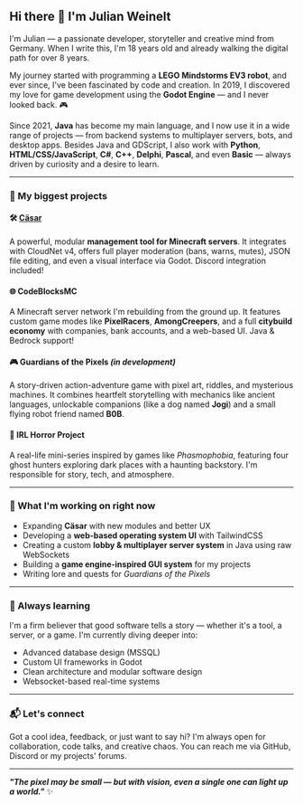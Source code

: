 ## Hi there 👋 I'm Julian Weinelt

I'm Julian — a passionate developer, storyteller and creative mind from Germany.
When I write this, I'm 18 years old and already walking the digital path for over 8 years.

My journey started with programming a **LEGO Mindstorms EV3 robot**, and ever since, I've been fascinated by code and creation.
In 2019, I discovered my love for game development using the **Godot Engine** — and I never looked back. 🎮

Since 2021, **Java** has become my main language, and I now use it in a wide range of projects — from backend systems to multiplayer servers, bots, and desktop apps.
Besides Java and GDScript, I also work with **Python**, **HTML/CSS/JavaScript**, **C#**, **C++**, **Delphi**, **Pascal**, and even **Basic** — always driven by curiosity and a desire to learn.

---

### 💼 My biggest projects

#### 🛠️ [**Cäsar**](https://github.com/JWeinelt/Caesar)

A powerful, modular **management tool for Minecraft servers**.
It integrates with CloudNet v4, offers full player moderation (bans, warns, mutes), JSON file editing, and even a visual interface via Godot. Discord integration included!

#### 🌐 **CodeBlocksMC**

A Minecraft server network I'm rebuilding from the ground up.
It features custom game modes like **PixelRacers**, **AmongCreepers**, and a full **citybuild economy** with companies, bank accounts, and a web-based UI. Java & Bedrock support!

#### 🎮 **Guardians of the Pixels** *(in development)*

A story-driven action-adventure game with pixel art, riddles, and mysterious machines.
It combines heartfelt storytelling with mechanics like ancient languages, unlockable companions (like a dog named **Jogi**) and a small flying robot friend named **B0B**.

#### 🎥 **IRL Horror Project**

A real-life mini-series inspired by games like *Phasmophobia*, featuring four ghost hunters exploring dark places with a haunting backstory. I'm responsible for story, tech, and atmosphere.

---

### 🚀 What I'm working on right now

* Expanding **Cäsar** with new modules and better UX
* Developing a **web-based operating system UI** with TailwindCSS
* Creating a custom **lobby & multiplayer server system** in Java using raw WebSockets
* Building a **game engine-inspired GUI system** for my projects
* Writing lore and quests for *Guardians of the Pixels*

---

### 🌱 Always learning

I'm a firm believer that good software tells a story — whether it's a tool, a server, or a game.
I'm currently diving deeper into:

* Advanced database design (MSSQL)
* Custom UI frameworks in Godot
* Clean architecture and modular software design
* Websocket-based real-time systems

---

### 📬 Let's connect

Got a cool idea, feedback, or just want to say hi?
I'm always open for collaboration, code talks, and creative chaos.
You can reach me via GitHub, Discord or my projects' forums.

---

***"The pixel may be small — but with vision, even a single one can light up a world."*** ✨

